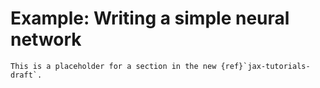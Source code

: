 # Example: Writing a simple neural network

```{note}
This is a placeholder for a section in the new {ref}`jax-tutorials-draft`.
```
